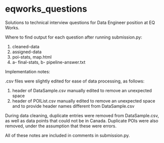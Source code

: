 # eqworks_questions
Solutions to technical interview questions for Data Engineer position at EQ Works.

Where to find output for each question after running submission.py:
1) cleaned-data
2) assigned-data
3) poi-stats, map.html
4) a- final-stats, b- pipeline-answer.txt

Implementation notes:

.csv files were slightly edited for ease of data processing, as follows:
1) header of DataSample.csv manually edited to remove an unexpected space
2) header of POIList.csv manually edited to remove an unexpected space and to provide header names different from DataSample.csv

During data cleaning, duplicate entries were removed from DataSample.csv, as well as data points that could not be in Canada.
Duplicate POIs were also removed, under the assumption that these were errors.

All of these notes are included in comments in submission.py.
